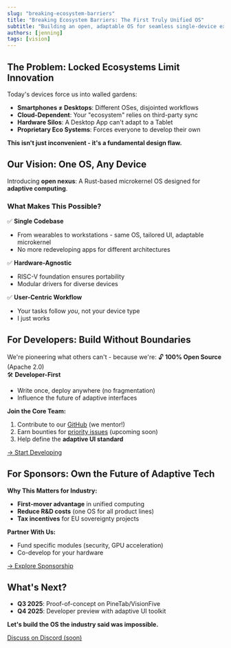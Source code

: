```yaml
---
slug: "breaking-ecosystem-barriers"
title: "Breaking Ecosystem Barriers: The First Truly Unified OS"
subtitle: "Building an open, adaptable OS for seamless single-device experiences"
authors: [jenning]
tags: [vision]
---
```


## The Problem: Locked Ecosystems Limit Innovation

Today's devices force us into walled gardens:

- **Smartphones ≠ Desktops**: Different OSes, disjointed workflows
- **Cloud-Dependent**: Your "ecosystem" relies on third-party sync
- **Hardware Silos**: A Desktop App can't adapt to a Tablet
- **Proprietary Eco Systems**: Forces everyone to develop their own

**This isn't just inconvenient - it's a fundamental design flaw.**

## Our Vision: One OS, Any Device

Introducing **open nexus**: A Rust-based microkernel OS designed for **adaptive computing**.

<!-- truncate -->

### What Makes This Possible?

✅ **Single Codebase**  

- From wearables to workstations - same OS, tailored UI, adaptable microkernel
- No more redeveloping apps for different architectures

✅ **Hardware-Agnostic**  

- RISC-V foundation ensures portability  
- Modular drivers for diverse devices  

✅ **User-Centric Workflow**  

- Your tasks follow *you*, not your device type  
- I just works

## For Developers: Build Without Boundaries

We're pioneering what others can't - because we're:
🔓 **100% Open Source** (Apache 2.0)  
🛠️ **Developer-First**  

- Write once, deploy anywhere (no fragmentation)  
- Influence the future of adaptive interfaces  

**Join the Core Team:**  

1. Contribute to our [GitHub](https://github.com/open-nexus-OS) (we mentor!)  
2. Earn bounties for [priority issues](/docs/intro/timeline)  (upcoming soon)
3. Help define the **adaptive UI standard**  

[→ Start Developing](/docs/contributing)  

## For Sponsors: Own the Future of Adaptive Tech

**Why This Matters for Industry:**  

- **First-mover advantage** in unified computing  
- **Reduce R&D costs** (one OS for all product lines)  
- **Tax incentives** for EU sovereignty projects  

**Partner With Us:**  

- Fund specific modules (security, GPU acceleration)  
- Co-develop for your hardware  

[→ Explore Sponsorship](/donate)  

## What's Next?

- **Q3 2025**: Proof-of-concept on PineTab/VisionFive  
- **Q4 2025**: Developer preview with adaptive UI toolkit  

**Let's build the OS the industry said was impossible.**  

[Discuss on Discord (soon)](https://matrix.to/#/your-room)

